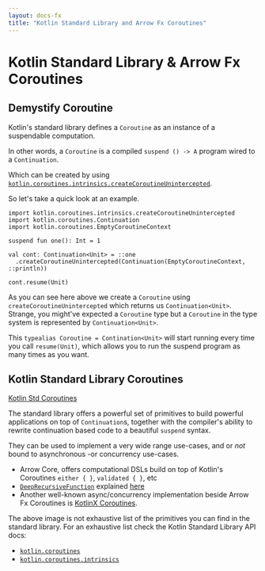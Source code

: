 ```yaml
---
layout: docs-fx
title: "Kotlin Standard Library and Arrow Fx Coroutines"
---
```


# Kotlin Standard Library & Arrow Fx Coroutines

## Demystify Coroutine 

Kotlin's standard library defines a `Coroutine` as an instance of a suspendable computation.

In other words, a `Coroutine` is a compiled `suspend () -> A` program wired to a `Continuation`.

Which can be created by using [`kotlin.coroutines.intrinsics.createCoroutineUnintercepted`](https://kotlinlang.org/api/latest/jvm/stdlib/kotlin.coroutines.intrinsics/create-coroutine-unintercepted.html).

So let's take a quick look at an example.

```kotlin:ank
import kotlin.coroutines.intrinsics.createCoroutineUnintercepted
import kotlin.coroutines.Continuation
import kotlin.coroutines.EmptyCoroutineContext

suspend fun one(): Int = 1

val cont: Continuation<Unit> = ::one
  .createCoroutineUnintercepted(Continuation(EmptyCoroutineContext, ::println))

cont.resume(Unit)
```

As you can see here above we create a `Coroutine` using `createCoroutineUnintercepted` which returns us `Continuation<Unit>`.
Strange, you might've expected a `Coroutine` type but a `Coroutine` in the type system is represented by `Continuation<Unit>`.

This `typealias Coroutine = Contination<Unit>` will start running every time you call `resume(Unit)`, which allows you to run the suspend program as many times as you want.

## Kotlin Standard Library Coroutines

[Kotlin Std Coroutines](img/kotlin-stdlib.png)

The standard library offers a powerful set of primitives to build powerful applications on top of `Continuation`s,
together with the compiler's ability to rewrite continuation based code to a beautiful `suspend` syntax.

They can be used to implement a very wide range use-cases, and or *not* bound to asynchronous -or concurrency use-cases.

- Arrow Core, offers computational DSLs build on top of Kotlin's Coroutines `either { }`, `validated { }`, etc
- [`DeepRecursiveFunction`](https://kotlinlang.org/api/latest/jvm/stdlib/kotlin/-deep-recursive-function/) explained [here](https://medium.com/@elizarov/deep-recursion-with-coroutines-7c53e15993e3)
- Another well-known async/concurrency implementation beside Arrow Fx Coroutines is [KotlinX Coroutines](https://github.com/Kotlin/kotlinx.coroutines).

The above image is not exhaustive list of the primitives you can find in the standard library.
For an exhaustive list check the Kotlin Standard Library API docs:
 - [`kotlin.coroutines`](https://kotlinlang.org/api/latest/jvm/stdlib/kotlin.coroutines/)
 - [`kotlin.coroutines.intrinsics`](https://kotlinlang.org/api/latest/jvm/stdlib/kotlin.coroutines.intrinsics/)

